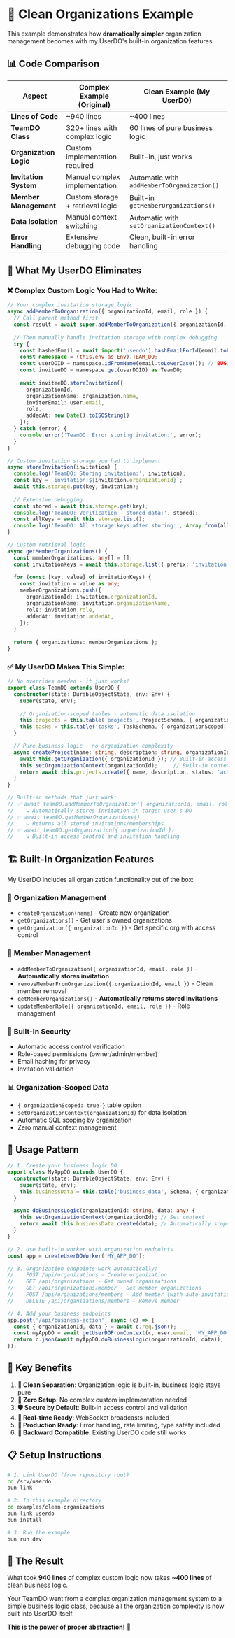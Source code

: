 # 🎉 Clean Organizations Example

This example demonstrates how **dramatically simpler** organization management becomes with my UserDO's built-in organization features.

## 📊 Code Comparison

| Aspect | Complex Example (Original) | Clean Example (My UserDO) |
|--------|---------------------------|---------------------------|
| **Lines of Code** | ~940 lines | ~400 lines |
| **TeamDO Class** | 320+ lines with complex logic | 60 lines of pure business logic |
| **Organization Logic** | Custom implementation required | Built-in, just works |
| **Invitation System** | Manual complex implementation | Automatic with `addMemberToOrganization()` |
| **Member Management** | Custom storage + retrieval logic | Built-in `getMemberOrganizations()` |
| **Data Isolation** | Manual context switching | Automatic with `setOrganizationContext()` |
| **Error Handling** | Extensive debugging code | Clean, built-in error handling |

## 🚀 What My UserDO Eliminates

### ❌ Complex Custom Logic You Had to Write:
```ts
// Your complex invitation storage logic
async addMemberToOrganization({ organizationId, email, role }) {
  // Call parent method first
  const result = await super.addMemberToOrganization({ organizationId, email, role });
  
  // Then manually handle invitation storage with complex debugging
  try {
    const hashedEmail = await import('userdo').hashEmailForId(email.toLowerCase());
    const namespace = (this.env as Env).TEAM_DO;
    const userDOID = namespace.idFromName(email.toLowerCase()); // BUG: should use hashed!
    const inviteeDO = namespace.get(userDOID) as TeamDO;
    
    await inviteeDO.storeInvitation({
      organizationId,
      organizationName: organization.name,
      inviterEmail: user.email,
      role,
      addedAt: new Date().toISOString()
    });
  } catch (error) {
    console.error('TeamDO: Error storing invitation:', error);
  }
}

// Custom invitation storage you had to implement
async storeInvitation(invitation) {
  console.log('TeamDO: Storing invitation:', invitation);
  const key = `invitation:${invitation.organizationId}`;
  await this.storage.put(key, invitation);
  
  // Extensive debugging...
  const stored = await this.storage.get(key);
  console.log('TeamDO: Verification - stored data:', stored);
  const allKeys = await this.storage.list();
  console.log('TeamDO: All storage keys after storing:', Array.from(allKeys.keys()));
}

// Custom retrieval logic
async getMemberOrganizations() {
  const memberOrganizations: any[] = [];
  const invitationKeys = await this.storage.list({ prefix: 'invitation:' });
  
  for (const [key, value] of invitationKeys) {
    const invitation = value as any;
    memberOrganizations.push({
      organizationId: invitation.organizationId,
      organizationName: invitation.organizationName,
      role: invitation.role,
      addedAt: invitation.addedAt,
    });
  }
  
  return { organizations: memberOrganizations };
}
```

### ✅ My UserDO Makes This Simple:
```ts
// No overrides needed - it just works!
export class TeamDO extends UserDO {
  constructor(state: DurableObjectState, env: Env) {
    super(state, env);
    
    // Organization-scoped tables - automatic data isolation
    this.projects = this.table('projects', ProjectSchema, { organizationScoped: true });
    this.tasks = this.table('tasks', TaskSchema, { organizationScoped: true });
  }

  // Pure business logic - no organization complexity
  async createProject(name: string, description: string, organizationId: string) {
    await this.getOrganization({ organizationId }); // Built-in access control
    this.setOrganizationContext(organizationId);     // Built-in context
    return await this.projects.create({ name, description, status: 'active', createdAt: new Date().toISOString() });
  }
}

// Built-in methods that just work:
// ✅ await teamDO.addMemberToOrganization({ organizationId, email, role })
//    ↳ Automatically stores invitation in target user's DO
// ✅ await teamDO.getMemberOrganizations()
//    ↳ Returns all stored invitations/memberships
// ✅ await teamDO.getOrganization({ organizationId })
//    ↳ Built-in access control and invitation handling
```

## 🏗️ Built-In Organization Features

My UserDO includes all organization functionality out of the box:

### 🎯 **Organization Management**
- `createOrganization(name)` - Create new organization
- `getOrganizations()` - Get user's owned organizations  
- `getOrganization({ organizationId })` - Get specific org with access control

### 👥 **Member Management** 
- `addMemberToOrganization({ organizationId, email, role })` - **Automatically stores invitation**
- `removeMemberFromOrganization({ organizationId, email })` - Clean member removal
- `getMemberOrganizations()` - **Automatically returns stored invitations**
- `updateMemberRole({ organizationId, email, role })` - Role management

### 🔐 **Built-In Security**
- Automatic access control verification
- Role-based permissions (owner/admin/member)
- Email hashing for privacy
- Invitation validation

### 📊 **Organization-Scoped Data**
- `{ organizationScoped: true }` table option
- `setOrganizationContext(organizationId)` for data isolation
- Automatic SQL scoping by organization
- Zero manual context management

## 🚦 Usage Pattern

```ts
// 1. Create your business logic DO
export class MyAppDO extends UserDO {
  constructor(state: DurableObjectState, env: Env) {
    super(state, env);
    this.businessData = this.table('business_data', Schema, { organizationScoped: true });
  }

  async doBusinessLogic(organizationId: string, data: any) {
    this.setOrganizationContext(organizationId); // Set context
    return await this.businessData.create(data); // Automatically scoped
  }
}

// 2. Use built-in worker with organization endpoints
const app = createUserDOWorker('MY_APP_DO');

// 3. Organization endpoints work automatically:
//    POST /api/organizations - Create organization
//    GET /api/organizations - Get owned organizations  
//    GET /api/organizations/member - Get member organizations
//    POST /api/organizations/members - Add member (with auto-invitation)
//    DELETE /api/organizations/members - Remove member

// 4. Add your business endpoints
app.post('/api/business-action', async (c) => {
  const { organizationId, data } = await c.req.json();
  const myAppDO = await getUserDOFromContext(c, user.email, 'MY_APP_DO') as MyAppDO;
  return c.json(await myAppDO.doBusinessLogic(organizationId, data));
});
```

## 🎯 Key Benefits

1. **🧹 Clean Separation**: Organization logic is built-in, business logic stays pure
2. **🔧 Zero Setup**: No complex custom implementation needed  
3. **🛡️ Secure by Default**: Built-in access control and validation
4. **📡 Real-time Ready**: WebSocket broadcasts included
5. **🚀 Production Ready**: Error handling, rate limiting, type safety included
6. **🔄 Backward Compatible**: Existing UserDO code still works

## 📋 Setup Instructions

```bash
# 1. Link UserDO (from repository root)
cd /srv/userdo  
bun link

# 2. In this example directory
cd examples/clean-organizations
bun link userdo
bun install

# 3. Run the example
bun run dev
```

## 🎉 The Result

What took **940 lines** of complex custom logic now takes **~400 lines** of clean business logic. 

Your TeamDO went from a complex organization management system to a simple business logic class, because all the organization complexity is now built into UserDO itself.

**This is the power of proper abstraction!** 🚀